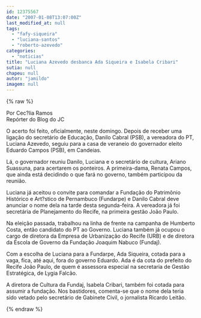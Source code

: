 ```yaml
---
id: 12375567
date: "2007-01-08T13:07:00Z"
last_modified_at: null
tags:
  - "fafy-siqueira"
  - "luciana-santos"
  - "roberto-azevedo"
categories:
  - "noticias"
title: "Luciana Azevedo desbanca Ada Siqueira e Isabela Cribari"
sutia: null
chapeu: null
autor: "jamildo"
imagem: null
---
```

{% raw %}
<p>Por Cec?lia Ramos<br />Rep&oacute;rter do Blog do JC</p>
<p>O acerto foi feito, oficialmente, neste domingo. Depois de receber uma liga&ccedil;&atilde;o do secret&aacute;rio de Educa&ccedil;&atilde;o, Danilo Cabral (PSB), a vereadora do PT, Luciana Azevedo, seguiu para a casa de veraneio do governador eleito Eduardo Campos (PSB), em Candeias.</p>
<p>L&aacute;, o governador reuniu Danilo, Luciana e o secret&aacute;rio de cultura, Ariano Suassuna, para acertarem os ponteiros. A primeira-dama, Renata Campos, que ainda est&aacute; decidindo o que far&aacute; no governo, tamb&eacute;m participou da reuni&atilde;o.</p>
<p>Luciana j&aacute; aceitou o convite para comandar a Funda&ccedil;&atilde;o do Patrim&ocirc;nio Hist&oacute;rico e Art?stico de Pernambuco (Fundarpe) e Danilo Cabral deve anunciar o nome dela na tarde desta segunda-feira. A vereadora j&aacute; foi secret&aacute;ria de Planejamento do Recife, na primeira gest&atilde;o Jo&atilde;o Paulo.</p>
<p>Na elei&ccedil;&atilde;o passada, trabalhou na linha de frente na campanha de Humberto Costa, ent&atilde;o candidato do PT ao Governo. Luciana tamb&eacute;m j&aacute; ocupou o cargo de diretora da Empresa de Urbaniza&ccedil;&atilde;o do Recife (URB) e de diretora da Escola de Governo da Funda&ccedil;&atilde;o Joaquim Nabuco (Fundaj).</p>
<p>Com a escolha de Luciana para a Fundarpe, Ada Siqueira, cotada para a vaga, fica, at&eacute; aqui, fora do governo Eduardo. Ada &eacute; da cota do prefeito do Recife Jo&atilde;o Paulo, de quem &eacute; assessora especial na secretaria de Gest&atilde;o Estrat&eacute;gica, de Lygia Falc&atilde;o.</p>
<p>A diretora de Cultura da Fundaj, Isabela Cribari, tamb&eacute;m foi cotada para assumir a funda&ccedil;&atilde;o. Nos bastidores, comenta-se que o nome dela teria sido vetado pelo secret&aacute;rio de Gabinete Civil, o jornalista Ricardo Leit&atilde;o.</p>
{% endraw %}